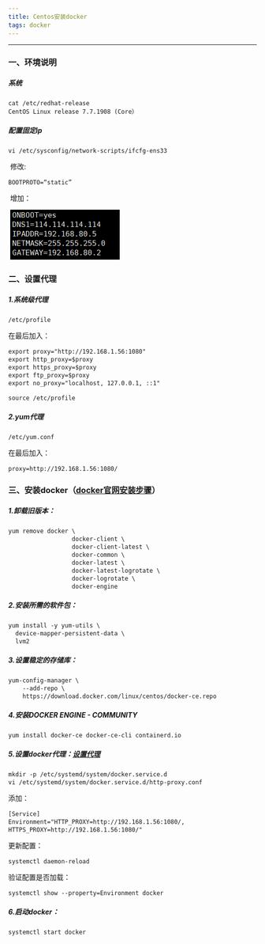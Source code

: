 ```yaml
---
title: Centos安装docker
tags: docker
---
```




---

### 一、环境说明

##### 系统

```shell
cat /etc/redhat-release
CentOS Linux release 7.7.1908 (Core）
```

##### 配置固定ip

```shell
vi /etc/sysconfig/network-scripts/ifcfg-ens33
```

​	修改:

```shell
BOOTPROTO=“static”
```

​	增加：

​	![image-20200213153447775](\assets\images\k8s\image-20200213153447775.png)



### 二、设置代理

##### 1.系统级代理

```shell
/etc/profile
```

在最后加入：

```shell
export proxy="http://192.168.1.56:1080" 
export http_proxy=$proxy 
export https_proxy=$proxy 
export ftp_proxy=$proxy 
export no_proxy="localhost, 127.0.0.1, ::1"
```

```shell
source /etc/profile
```

##### 2.yum代理

```shell
/etc/yum.conf
```

在最后加入：

```shell
proxy=http://192.168.1.56:1080/
```



### 三、安装docker（[docker官网安装步骤](https://docs.docker.com/install/linux/docker-ce/centos/)）

##### 1.卸载旧版本：

```shell
yum remove docker \
                  docker-client \
                  docker-client-latest \
                  docker-common \
                  docker-latest \
                  docker-latest-logrotate \
                  docker-logrotate \
                  docker-engine
```

##### 2.安装所需的软件包：

```shell
yum install -y yum-utils \
  device-mapper-persistent-data \
  lvm2
```

##### 3.设置稳定的存储库：

```shell
yum-config-manager \
    --add-repo \
    https://download.docker.com/linux/centos/docker-ce.repo
```

##### 4.安装DOCKER ENGINE - COMMUNITY

```shell
yum install docker-ce docker-ce-cli containerd.io
```

##### 5.设置docker代理：[设置代理](https://docs.docker.com/config/daemon/systemd/)

```shell
mkdir -p /etc/systemd/system/docker.service.d
vi /etc/systemd/system/docker.service.d/http-proxy.conf
```

添加：

```shell
[Service]
Environment="HTTP_PROXY=http://192.168.1.56:1080/, HTTPS_PROXY=http://192.168.1.56:1080/"
```

更新配置：

```shell
systemctl daemon-reload
```

验证配置是否加载：

```shell
systemctl show --property=Environment docker
```

##### 6.启动docker：

```shell
systemctl start docker
```
